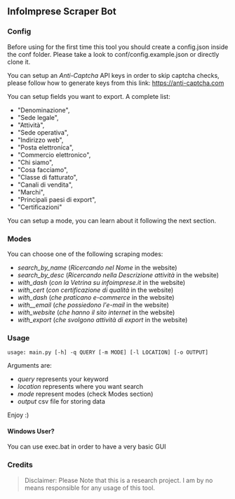 ## InfoImprese Scraper Bot 

### Config

Before using for the first time this tool you should create a config.json inside the conf folder.
Please take a look to conf/config.example.json or directly clone it.

You can setup an *Anti-Captcha* API keys in order to skip captcha checks,
please follow how to generate keys from this link:
https://anti-captcha.com

You can setup fields you want to export. 
A complete list:

- "Denominazione",
- "Sede legale",
- "Attività",
- "Sede operativa",
- "Indirizzo web",
- "Posta elettronica",
- "Commercio elettronico",
- "Chi siamo",
- "Cosa facciamo",
- "Classe di fatturato",
- "Canali di vendita",
- "Marchi",
- "Principali paesi di export",
- "Certificazioni"

You can setup a mode, you can learn about it following the next section.

### Modes
You can choose one of the following scraping modes:

- _search_by_name_ (_Ricercando nel Nome_ in the website)
- _search_by_desc_ (_Ricercando nella Descrizione attività_ in the website)
- _with_dash_ (_con la Vetrina su infoimprese.it_ in the website)
- _with_cert_ (_con certificazione di qualità_ in the website)
- _with_dash_ (_che praticano e-commerce_ in the website)
- _with__email_ (_che possiedono l'e-mail_ in the website)
- _with_website_ (_che hanno il sito internet_ in the website)
- _with_export_ (_che svolgono attività di export_ in the website)

### Usage

```
usage: main.py [-h] -q QUERY [-m MODE] [-l LOCATION] [-o OUTPUT]
```

Arguments are:
- *query* represents your keyword
- *location* represents where you want search
- *mode* represent modes (check Modes section)
- *output* csv file for storing data

Enjoy :)

#### Windows User?

You can use exec.bat in order to have a very basic GUI

### Credits

> Disclaimer: Please Note that this is a research project. I am by no means responsible for any usage of this tool.
